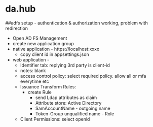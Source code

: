 # da.hub

##adfs setup - authentication & authorization working, problem with redirection
* Open AD FS Management
* create new application group
* native application - https://localhost:xxxx
   * copy client id in appsettings.json
* web application -
   * Identifier tab: replying 3rd party is client-id
   * notes: blank
   * access control policy: select required policy. allow all or mfa everytime etc
   * Issuance Transform Rules: 
      * create Rule
         * send Ldap attributes as claim
         * Attribute store: Active Directory
         * SamAccountName - outgoing name
         * Token-Group unqualified name -  Role
   * Client Permissions: select openid
